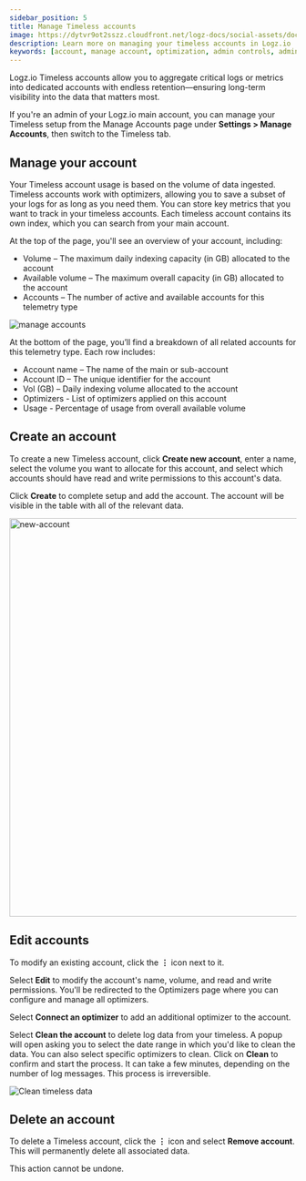 ```yaml
---
sidebar_position: 5
title: Manage Timeless accounts
image: https://dytvr9ot2sszz.cloudfront.net/logz-docs/social-assets/docs-social.jpg
description: Learn more on managing your timeless accounts in Logz.io
keywords: [account, manage account, optimization, admin controls, admin, user permissions, permissions, access control, timeless]
---
```


Logz.io Timeless accounts allow you to aggregate critical logs or metrics into dedicated accounts with endless retention—ensuring long-term visibility into the data that matters most.

If you're an admin of your Logz.io main account, you can manage your Timeless setup from the Manage Accounts page under **Settings > Manage Accounts**, then switch to the Timeless tab.

## Manage your account

Your Timeless account usage is based on the volume of data ingested. Timeless accounts work with optimizers, allowing you to save a subset of your logs for as long as you need them. You can store key metrics that you want to track in your timeless accounts. Each timeless account contains its own index, which you can search from your main account.

At the top of the page, you'll see an overview of your account, including:

* Volume – The maximum daily indexing capacity (in GB) allocated to the account
* Available volume – The maximum overall capacity (in GB) allocated to the account
* Accounts – The number of active and available accounts for this telemetry type

![manage accounts](https://dytvr9ot2sszz.cloudfront.net/logz-docs/accounts/timeless-account-main.png)

At the bottom of the page, you’ll find a breakdown of all related accounts for this telemetry type. Each row includes:

* Account name – The name of the main or sub-account
* Account ID – The unique identifier for the account
* Vol (GB) – Daily indexing volume allocated to the account
* Optimizers - List of optimizers applied on this account 
* Usage - Percentage of usage from overall available volume


## Create an account

To create a new Timeless account, click **Create new account**, enter a name, select the volume you want to allocate for this account, and select which accounts should have read and write permissions to this account's data.

Click **Create** to complete setup and add the account. The account will be visible in the table with all of the relevant data. 

<img src="https://dytvr9ot2sszz.cloudfront.net/logz-docs/accounts/new-timeless-account.png" alt="new-account" width="700"/>

## Edit accounts

To modify an existing account, click the **⋮** icon next to it.

Select **Edit** to modify the account's name, volume, and read and write permissions. You'll be redirected to the Optimizers page where you can configure and manage all optimizers. 

Select **Connect an optimizer** to add an additional optimizer to the account.

Select **Clean the account** to delete log data from your timeless. A popup will open asking you to select the date range in which you'd like to clean the data. You can also select specific optimizers to clean. Click on **Clean** to confirm and start the process. It can take a few minutes, depending on the number of log messages. This process is irreversible.

![Clean timeless data](https://dytvr9ot2sszz.cloudfront.net/logz-docs/accounts/clean-timeless.png)


## Delete an account 

To delete a Timeless account, click the **⋮** icon and select **Remove account**. This will permanently delete all associated data.

This action cannot be undone.